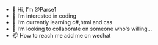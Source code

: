 - 👋 Hi, I’m @Parse1
- 👀 I’m interested in coding
- 🌱 I’m currently learning c#,html and css
- 💞️ I’m looking to collaborate on someone who's willing...
- 📫 How to reach me add me on wechat



<!---
Parse1/Parse1 is a ✨ special ✨ repository because its `README.md` (this file) appears on your GitHub profile.
You can click the Preview link to take a look at your changes.
--->
